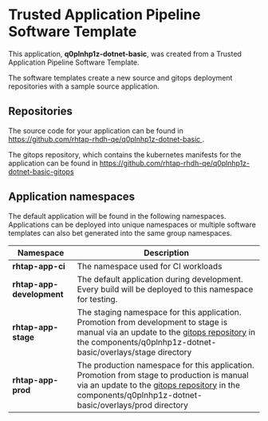 # Trusted Application Pipeline Software Template

This application, **q0plnhp1z-dotnet-basic**, was created from a Trusted Application Pipeline Software Template.

The software templates create a new source and gitops deployment repositories with a sample source application. 

## Repositories

The source code for your application can be found in [https://github.com/rhtap-rhdh-qe/q0plnhp1z-dotnet-basic ](https://github.com/rhtap-rhdh-qe/q0plnhp1z-dotnet-basic ).
 
The gitops repository, which contains the kubernetes manifests for the application can be found in 
[https://github.com/rhtap-rhdh-qe/q0plnhp1z-dotnet-basic-gitops ](https://github.com/rhtap-rhdh-qe/q0plnhp1z-dotnet-basic-gitops ) 

## Application namespaces 

The default application will be found in the following namespaces. Applications can be deployed into unique namespaces or multiple software templates can also bet generated into the same group namespaces.  

|  Namespace   |  Description   |  
| -------- | -------- |
| **rhtap-app-ci** | The namespace used for CI workloads |
| **rhtap-app-development** | The default application during development. Every build will be deployed to this namespace for testing. |
| **rhtap-app-stage** | The staging namespace for this application. Promotion from development to stage is manual via an update to the [gitops repository](https://github.com/rhtap-rhdh-qe/q0plnhp1z-dotnet-basic-gitops ) in the components/q0plnhp1z-dotnet-basic/overlays/stage directory |
| **rhtap-app-prod** | The production namespace for this application. Promotion from stage to production is manual via an update to the [gitops repository](https://github.com/rhtap-rhdh-qe/q0plnhp1z-dotnet-basic-gitops ) in the components/q0plnhp1z-dotnet-basic/overlays/prod directory |